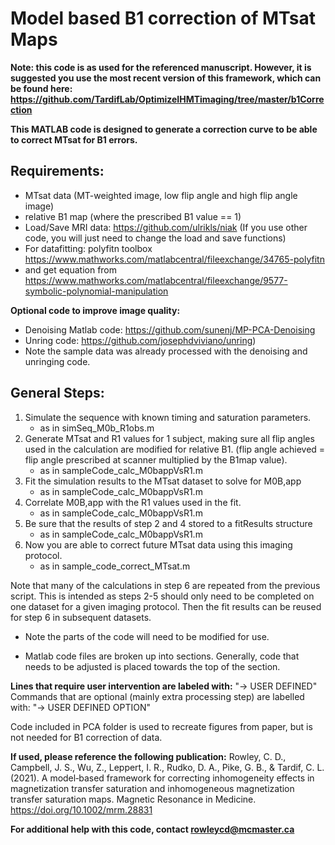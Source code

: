 # Model based B1 correction of MTsat Maps

**Note: this code is as used for the referenced manuscript. However, it is suggested you use the most recent version of this framework, which can be found here: https://github.com/TardifLab/OptimizeIHMTimaging/tree/master/b1Correction**


**This MATLAB code is designed to generate a correction curve to be able to correct MTsat for B1 errors.**
## Requirements:
- MTsat data (MT-weighted image, low flip angle and high flip angle image)
- relative B1 map (where the prescribed B1 value == 1)
- Load/Save MRI data: https://github.com/ulrikls/niak (If you use other code, you will just need to change the load and save functions)
- For datafitting: polyfitn toolbox https://www.mathworks.com/matlabcentral/fileexchange/34765-polyfitn
- and get equation from https://www.mathworks.com/matlabcentral/fileexchange/9577-symbolic-polynomial-manipulation

**Optional code to improve image quality:**
- Denoising Matlab code: https://github.com/sunenj/MP-PCA-Denoising
- Unring code: https://github.com/josephdviviano/unring)
- Note the sample data was already processed with the denoising and unringing code. 

## General Steps:
1. Simulate  the sequence with known timing and saturation parameters. 
    - as in simSeq_M0b_R1obs.m
2. Generate MTsat and R1 values for 1 subject, making sure all flip angles used in the calculation are modified for relative B1. (flip angle achieved = flip angle prescribed at scanner multiplied by the B1map value). 
    - as in sampleCode_calc_M0bappVsR1.m
3. Fit the simulation results to the MTsat dataset to solve for M0B,app
    - as in sampleCode_calc_M0bappVsR1.m
4. Correlate M0B,app with the R1 values used in the fit. 
    - as in sampleCode_calc_M0bappVsR1.m
5. Be sure that the results of step 2 and 4 stored to a fitResults structure
    - as in sampleCode_calc_M0bappVsR1.m
6. Now you are able to correct future MTsat data using this imaging protocol.
    - as in sample_code_correct_MTsat.m

Note that many of the calculations in step 6 are repeated from the previous script. 
This is intended as steps 2-5 should only need to be completed on one dataset
for a given imaging protocol. Then the fit results can be reused for step 6
in subsequent datasets. 

* Note the parts of the code will need to be modified for use.
- Matlab code files are broken up into sections. Generally, code that needs 
to be adjusted is placed towards the top of the section. 
 
**Lines that require user intervention are labeled with:**
"-> USER DEFINED"
Commands that are optional (mainly extra processing step) are labelled with:
"-> USER DEFINED OPTION"

Code included in PCA folder is used to recreate figures from paper, but is not needed for B1 correction of data. 

**If used, please reference the following publication:**
Rowley, C. D., Campbell, J. S., Wu, Z., Leppert, I. R., Rudko, D. A., Pike, G. B., & Tardif, C. L. (2021). A model‐based framework for correcting inhomogeneity effects in magnetization transfer saturation and inhomogeneous magnetization transfer saturation maps. Magnetic Resonance in Medicine. https://doi.org/10.1002/mrm.28831

**For additional help with this code, contact rowleycd@mcmaster.ca**
